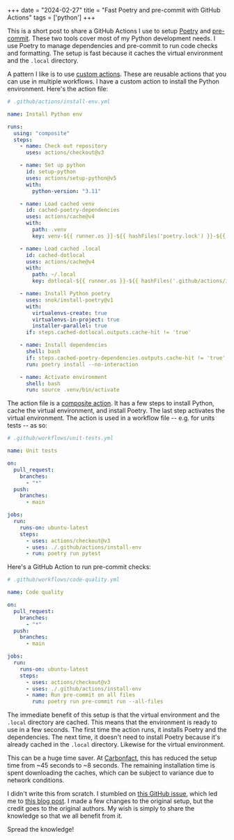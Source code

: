 +++
date = "2024-02-27"
title = "Fast Poetry and pre-commit with GitHub Actions"
tags = ['python']
+++

This is a short post to share a GitHub Actions I use to setup [Poetry](https://python-poetry.org/) and [pre-commit](https://pre-commit.com/). These two tools cover most of my Python development needs. I use Poetry to manage dependencies and pre-commit to run code checks and formatting. The setup is fast because it caches the virtual environment and the `.local` directory.

A pattern I like is to use [custom actions](https://docs.github.com/en/actions/creating-actions/about-custom-actions). These are reusable actions that you can use in multiple workflows. I have a custom action to install the Python environment. Here's the action file:

```yaml
# .github/actions/install-env.yml

name: Install Python env

runs:
  using: "composite"
  steps:
    - name: Check out repository
      uses: actions/checkout@v3

    - name: Set up python
      id: setup-python
      uses: actions/setup-python@v5
      with:
        python-version: "3.11"

    - name: Load cached venv
      id: cached-poetry-dependencies
      uses: actions/cache@v4
      with:
        path: .venv
        key: venv-${{ runner.os }}-${{ hashFiles('poetry.lock') }}-${{ hashFiles('.github/actions/install-env/action.yml') }}-${{ steps.setup-python.outputs.python-version }}

    - name: Load cached .local
      id: cached-dotlocal
      uses: actions/cache@v4
      with:
        path: ~/.local
        key: dotlocal-${{ runner.os }}-${{ hashFiles('.github/actions/install-env/action.yml') }}-${{ steps.setup-python.outputs.python-version }}

    - name: Install Python poetry
      uses: snok/install-poetry@v1
      with:
        virtualenvs-create: true
        virtualenvs-in-project: true
        installer-parallel: true
      if: steps.cached-dotlocal.outputs.cache-hit != 'true'

    - name: Install dependencies
      shell: bash
      if: steps.cached-poetry-dependencies.outputs.cache-hit != 'true'
      run: poetry install --no-interaction

    - name: Activate environment
      shell: bash
      run: source .venv/bin/activate
```

The action file is a [composite action](https://github.com/orgs/community/discussions/36861). It has a few steps to install Python, cache the virtual environment, and install Poetry. The last step activates the virtual environment. The action is used in a workflow file -- e.g. for units tests -- as so:

```yaml
# .github/workflows/unit-tests.yml

name: Unit tests

on:
  pull_request:
    branches:
      - "*"
  push:
    branches:
      - main

jobs:
  run:
    runs-on: ubuntu-latest
    steps:
      - uses: actions/checkout@v3
      - uses: ./.github/actions/install-env
      - run: poetry run pytest
```

Here's a GitHub Action to run pre-commit checks:

```yaml
# .github/workflows/code-quality.yml

name: Code quality

on:
  pull_request:
    branches:
      - "*"
  push:
    branches:
      - main

jobs:
  run:
    runs-on: ubuntu-latest
    steps:
      - uses: actions/checkout@v3
      - uses: ./.github/actions/install-env
      - name: Run pre-commit on all files
        run: poetry run pre-commit run --all-files
```

The immediate benefit of this setup is that the virtual environment and the `.local` directory are cached. This means that the environment is ready to use in a few seconds. The first time the action runs, it installs Poetry and the dependencies. The next time, it doesn't need to install Poetry because it's already cached in the `.local` directory. Likewise for the virtual environment.

This can be a huge time saver. At [Carbonfact](https://github.com/carbonfact), this has reduced the setup time from ~45 seconds to ~8 seconds. The remaining installation time is spent downloading the caches, which can be subject to variance due to network conditions.

I didn't write this from scratch. I stumbled on [this GitHub issue](https://github.com/snok/install-poetry/issues/43), which led me to [this blog post](https://www.peterbe.com/plog/install-python-poetry-github-actions-faster). I made a few changes to the original setup, but the credit goes to the original authors. My wish is simply to share the knowledge so that we all benefit from it.

Spread the knowledge!
